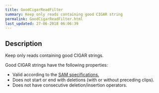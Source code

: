 ```yaml
---
title: GoodCigarReadFilter
summary: Keep only reads containing good CIGAR string
permalink: GoodCigarReadFilter.html
last_updated: 27-06-2018 06:06:39
---
```



## Description

Keep only reads containing good CIGAR strings.

 <p>Good CIGAR strings have the following properties:</p>

 <ul>
     <li>Valid according to the <a href="http://samtools.github.io/hts-specs/SAMv1.pdf">SAM specifications.</a></li>
     <li>Does not start or end with deletions (with or without preceding clips).</li>
     <li>Does not have consecutive deletion/insertion operators.</li>
 </ul>

